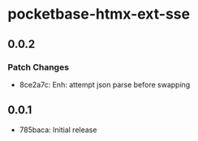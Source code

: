 # pocketbase-htmx-ext-sse

## 0.0.2

### Patch Changes

- 8ce2a7c: Enh: attempt json parse before swapping

## 0.0.1

- 785baca: Initial release
